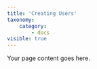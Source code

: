 ```yaml
---
title: 'Creating Users'
taxonomy:
    category:
        - docs
visible: true
---
```


Your page content goes here.